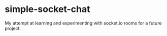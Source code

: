 # simple-socket-chat
My attempt at learning and experimenting with socket.io rooms for a future project.

